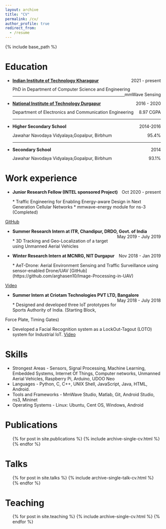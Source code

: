 ```yaml
---
layout: archive
title: "CV"
permalink: /cv/
author_profile: true
redirect_from:
  - /resume
---
```


{% include base_path %}

Education
======
* <p style="margin-bottom: 1em;  margin-top: 1em;"><a href="http://iitkgp.ac.in/"><strong>Indian Institute of Technology Kharagpur </strong></a> <span style="float: right; ">2021 - present</span></p><p style="margin-bottom: 0em;  margin-top: -0.2em;">PhD in Department of Computer Science and Engineering <span style="float: right; ">mmWave Sensing</span></p><hr />
* <p style="margin-bottom: 1em;  margin-top: 1em;"><a href="https://nitdgp.ac.in/"> <strong>National Institute of Technology Durgapur </strong></a> <span style="float: right; ">2016 - 2020</span></p><p style="margin-bottom: 0em;  margin-top: -0.2em;">Department of Electronics and Communication Engineering <span style="float: right; ">8.97 CGPA</span></p><hr />
* <p style="margin-bottom: 1em;  margin-top: 1em;"><strong>Higher Secondary School</strong> <span style="float: right; ">2014-2016</span></p><p style="margin-bottom: 0em;  margin-top: -0.2em;">Jawahar Navodaya Vidyalaya,Gopalpur, Birbhum <span style="float: right; ">95.4%</span></p><hr />
* <p style="margin-bottom: 1em;  margin-top: 1em;"><strong>Secondary School</strong> <span style="float: right; ">2014</span></p><p style="margin-bottom: 1em;  margin-top: -0.2em;">Jawahar Navodaya Vidyalaya,Gopalpur, Birbhum <span style="float: right; ">93.1%</span></p>

Work experience
======
* <p style="margin-bottom: 1em;  margin-top: 1em;"><strong>Junior Research Fellow (INTEL sponsored Project)</strong> <span style="float: right; ">Oct 2020 - present</span></p> 
  * Traffic Engineering for Enabling Energy-aware Design in Next Generation Cellular Networks
  * mmwave-energy module for ns-3 (Completed)
[GitHub](https://github.com/arghasen10/mmwave-energy)
* <p style="margin-bottom: 1em;  margin-top: 1em;"><strong>Summer Research Intern at ITR, Chandipur, DRDO, Govt. of India</strong><span style="float: right; "> May 2019 - July 2019</span></p> 
  * 3D Tracking and Geo-Localization of a target using Unmanned Aerial Vehicles
* <p style="margin-bottom: 1em;  margin-top: 1em;"><strong>Winter Research Intern at MCNRG, NIT Durgapur</strong><span style="float: right; "> Nov 2018 - Jan 2019</span></p> 
  * AeT-Drone: Aerial Environment Sensing and Traffic Surveillance using sensor-enabled Drone/UAV
   [GitHub](https://github.com/arghasen10/Image-Processing-in-UAV)
[Video](https://www.youtube.com/watch?v=t7wGiFjItSI)
* <p style="margin-bottom: 1em;  margin-top: 1em;"><strong>Summer Intern at Criotam Technologies PVT LTD, Bangalore</strong><span style="float: right; ">  May 2018 - July 2018</span></p> 
  * Designed and developed three IoT prototypes for Sports Authority of India. (Starting Block,
Force Plate, Timing Gates)
  * Developed a Facial Recognition system as a LockOut-Tagout (LOTO) system for Industrial IoT.
  [Video](https://www.youtube.com/channel/UCEuhgjsfn7CaBQ2TpSGfjUw)
  
Skills
======
* Strongest Areas - Sensors, Signal Processing, Machine Learning, Embedded Systems, Internet Of Things, Computer networks, Unmanned Aerial Vehicles, Raspberry Pi, Arduino, UDOO Neo
* Languages - Python, C, C++, UNIX Shell, JavaScript, Java, HTML, Android.
* Tools and Frameworks - MmWave Studio, Matlab, Git, Android Studio, ns3, Mininet
* Operating Systems - Linux: Ubuntu, Cent OS, Windows, Android

Publications
======
  <ul>{% for post in site.publications %}
    {% include archive-single-cv.html %}
  {% endfor %}</ul>
  
Talks
======
  <ul>{% for post in site.talks %}
    {% include archive-single-talk-cv.html %}
  {% endfor %}</ul>
  
Teaching
======
  <ul>{% for post in site.teaching %}
    {% include archive-single-cv.html %}
  {% endfor %}</ul>
<!--   
Service and leadership
======
* Currently signed in to 43 different slack teams -->
